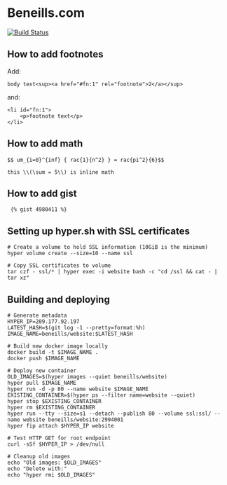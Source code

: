 # Beneills.com

[![Build Status](https://travis-ci.org/beneills/website.svg?branch=master)](https://travis-ci.org/beneills/website)

## How to add footnotes

Add:

    body text<sup><a href="#fn:1" rel="footnote">2</a></sup>

and:

    <li id="fn:1">
    	<p>footnote text</p>
    </li>


## How to add math

    $$ um_{i=0}^{inf} { rac{1}{n^2} } = rac{pi^2}{6}$$

    this \\(\sum = 5\\) is inline math

## How to add gist

     {% gist 4980411 %}

## Setting up hyper.sh with SSL certificates

```shell
# Create a volume to hold SSL information (10GiB is the minimum)
hyper volume create --size=10 --name ssl

# Copy SSL certificates to volume
tar czf - ssl/* | hyper exec -i website bash -c "cd /ssl && cat - | tar xz"
```

## Building and deploying

```shell
# Generate metadata
HYPER_IP=209.177.92.197
LATEST_HASH=$(git log -1 --pretty=format:%h)
IMAGE_NAME=beneills/website:$LATEST_HASH

# Build new docker image locally
docker build -t $IMAGE_NAME .
docker push $IMAGE_NAME

# Deploy new container
OLD_IMAGES=$(hyper images --quiet beneills/website)
hyper pull $IMAGE_NAME
hyper run -d -p 80 --name website $IMAGE_NAME
EXISTING_CONTAINER=$(hyper ps --filter name=website --quiet)
hyper stop $EXISTING_CONTAINER
hyper rm $EXISTING_CONTAINER
hyper run --tty --size=s1 --detach --publish 80 --volume ssl:ssl/ --name website beneills/website:2994001
hyper fip attach $HYPER_IP website

# Test HTTP GET for root endpoint
curl -sSf $HYPER_IP > /dev/null

# Cleanup old images
echo "Old images: $OLD_IMAGES"
echo "Delete with:"
echo "hyper rmi $OLD_IMAGES"
```
